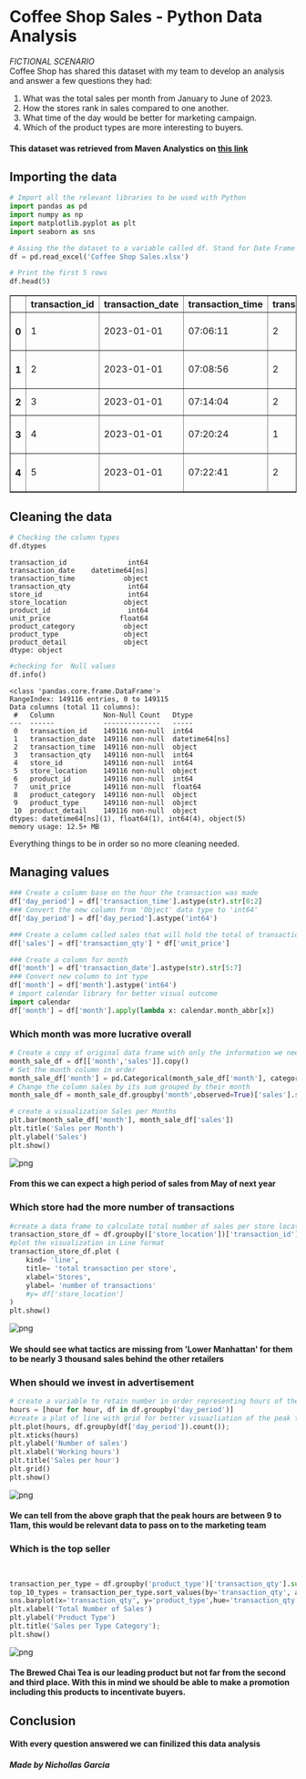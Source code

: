 # Coffee Shop Sales - Python Data Analysis

_FICTIONAL SCENARIO_ <br>
Coffee Shop has shared this dataset with my team to develop an analysis and answer a few questions they had:
1. What was the total sales per month from January to June of 2023.
2. How the stores rank in sales compared to one another.
3. What time of the day would be better for marketing campaign.
4. Which of the product types are more interesting to buyers.


#### This dataset was retrieved from Maven Analystics on [this link](https://mavenanalytics.io/data-playground?page=5&pageSize=5)

## Importing the data


```python
# Import all the relevant libraries to be used with Python
import pandas as pd
import numpy as np
import matplotlib.pyplot as plt
import seaborn as sns
```


```python
# Assing the the dataset to a variable called df. Stand for Date Frame
df = pd.read_excel('Coffee Shop Sales.xlsx')
```


```python
# Print the first 5 rows
df.head(5)
```




<div>
<style scoped>
    .dataframe tbody tr th:only-of-type {
        vertical-align: middle;
    }

    .dataframe tbody tr th {
        vertical-align: top;
    }

    .dataframe thead th {
        text-align: right;
    }
</style>
<table border="1" class="dataframe">
  <thead>
    <tr style="text-align: right;">
      <th></th>
      <th>transaction_id</th>
      <th>transaction_date</th>
      <th>transaction_time</th>
      <th>transaction_qty</th>
      <th>store_id</th>
      <th>store_location</th>
      <th>product_id</th>
      <th>unit_price</th>
      <th>product_category</th>
      <th>product_type</th>
      <th>product_detail</th>
    </tr>
  </thead>
  <tbody>
    <tr>
      <th>0</th>
      <td>1</td>
      <td>2023-01-01</td>
      <td>07:06:11</td>
      <td>2</td>
      <td>5</td>
      <td>Lower Manhattan</td>
      <td>32</td>
      <td>3.0</td>
      <td>Coffee</td>
      <td>Gourmet brewed coffee</td>
      <td>Ethiopia Rg</td>
    </tr>
    <tr>
      <th>1</th>
      <td>2</td>
      <td>2023-01-01</td>
      <td>07:08:56</td>
      <td>2</td>
      <td>5</td>
      <td>Lower Manhattan</td>
      <td>57</td>
      <td>3.1</td>
      <td>Tea</td>
      <td>Brewed Chai tea</td>
      <td>Spicy Eye Opener Chai Lg</td>
    </tr>
    <tr>
      <th>2</th>
      <td>3</td>
      <td>2023-01-01</td>
      <td>07:14:04</td>
      <td>2</td>
      <td>5</td>
      <td>Lower Manhattan</td>
      <td>59</td>
      <td>4.5</td>
      <td>Drinking Chocolate</td>
      <td>Hot chocolate</td>
      <td>Dark chocolate Lg</td>
    </tr>
    <tr>
      <th>3</th>
      <td>4</td>
      <td>2023-01-01</td>
      <td>07:20:24</td>
      <td>1</td>
      <td>5</td>
      <td>Lower Manhattan</td>
      <td>22</td>
      <td>2.0</td>
      <td>Coffee</td>
      <td>Drip coffee</td>
      <td>Our Old Time Diner Blend Sm</td>
    </tr>
    <tr>
      <th>4</th>
      <td>5</td>
      <td>2023-01-01</td>
      <td>07:22:41</td>
      <td>2</td>
      <td>5</td>
      <td>Lower Manhattan</td>
      <td>57</td>
      <td>3.1</td>
      <td>Tea</td>
      <td>Brewed Chai tea</td>
      <td>Spicy Eye Opener Chai Lg</td>
    </tr>
  </tbody>
</table>
</div>



## Cleaning the data


```python
# Checking the column types
df.dtypes
```




    transaction_id               int64
    transaction_date    datetime64[ns]
    transaction_time            object
    transaction_qty              int64
    store_id                     int64
    store_location              object
    product_id                   int64
    unit_price                 float64
    product_category            object
    product_type                object
    product_detail              object
    dtype: object




```python
#checking for  Null values
df.info()
```

    <class 'pandas.core.frame.DataFrame'>
    RangeIndex: 149116 entries, 0 to 149115
    Data columns (total 11 columns):
     #   Column            Non-Null Count   Dtype         
    ---  ------            --------------   -----         
     0   transaction_id    149116 non-null  int64         
     1   transaction_date  149116 non-null  datetime64[ns]
     2   transaction_time  149116 non-null  object        
     3   transaction_qty   149116 non-null  int64         
     4   store_id          149116 non-null  int64         
     5   store_location    149116 non-null  object        
     6   product_id        149116 non-null  int64         
     7   unit_price        149116 non-null  float64       
     8   product_category  149116 non-null  object        
     9   product_type      149116 non-null  object        
     10  product_detail    149116 non-null  object        
    dtypes: datetime64[ns](1), float64(1), int64(4), object(5)
    memory usage: 12.5+ MB
    

Everything things to be in order so no more cleaning needed.

## Managing values


```python
### Create a column base on the hour the transaction was made
df['day_period'] = df['transaction_time'].astype(str).str[0:2]
### Convert the new column from 'Object' data type to 'int64'
df['day_period'] = df['day_period'].astype('int64')
```


```python
### Create a column called sales that will hold the total of transactions times price
df['sales'] = df['transaction_qty'] * df['unit_price']
```


```python
### Create a column for month
df['month'] = df['transaction_date'].astype(str).str[5:7]
### Convert new column to int type
df['month'] = df['month'].astype('int64')
# import calendar library for better visual outcome
import calendar
df['month'] = df['month'].apply(lambda x: calendar.month_abbr[x])
```

### Which month was more lucrative overall


```python
# Create a copy of original data frame with only the information we need for this presentation
month_sale_df = df[['month','sales']].copy()
# Set the month column in order
month_sale_df['month'] = pd.Categorical(month_sale_df['month'], categories=['Jan', 'Feb', 'Mar','Apr','May','Jun'], ordered=True);
# Change the column sales by its sum grouped by their month
month_sale_df = month_sale_df.groupby('month',observed=True)['sales'].sum().reset_index()

```


```python
# create a visualization Sales per Months
plt.bar(month_sale_df['month'], month_sale_df['sales'])
plt.title('Sales per Month')
plt.ylabel('Sales')
plt.show()
```


    
![png](output_17_0.png)
    


#### From this we can expect a high period of sales from May of next year

### Which store had the more number of transactions


```python
#create a data frame to calculate total number of sales per store location
transaction_store_df = df.groupby(['store_location'])['transaction_id'].count()
#plot the visualization in Line format
transaction_store_df.plot (
    kind= 'line',
    title= 'total transaction per store',
    xlabel='Stores',
    ylabel= 'number of transactions'
    #y= df['store_location']
)
plt.show()
```


    
![png](output_20_0.png)
    


#### We should see what tactics are missing from 'Lower Manhattan' for them to be nearly 3 thousand sales behind the other retailers

### When should we invest in advertisement 


```python
# create a variable to retain number in order representing hours of the day
hours = [hour for hour, df in df.groupby('day_period')]
#create a plot of line with grid for better visuazliation of the peak times
plt.plot(hours, df.groupby(df['day_period']).count());
plt.xticks(hours)
plt.ylabel('Number of sales')
plt.xlabel('Working hours')
plt.title('Sales per hour')
plt.grid()
plt.show()
```


    
![png](output_23_0.png)
    


#### We can tell from the above graph that the peak hours are between 9 to 11am, this would be relevant data to pass on to the marketing team 

### Which is the top seller


```python


transaction_per_type = df.groupby('product_type')['transaction_qty'].sum().reset_index()
top_10_types = transaction_per_type.sort_values(by='transaction_qty', ascending=False).head(10)
sns.barplot(x='transaction_qty', y='product_type',hue='transaction_qty', data=top_10_types, palette='viridis');
plt.xlabel('Total Number of Sales')
plt.ylabel('Product Type')
plt.title('Sales per Type Category');
plt.show()
```


    
![png](output_26_0.png)
    


#### The Brewed Chai Tea is our leading product but not far from the second and third place. With this in mind we should be able to make a promotion including this products to incentivate buyers.

## Conclusion

#### With every question answered we can finilized this data analysis

##### Made by Nichollas Garcia
